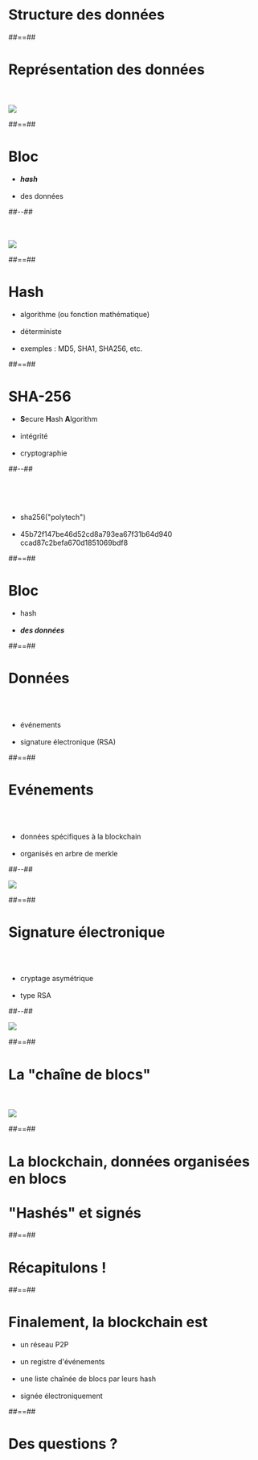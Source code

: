 <!-- .slide: class="transition" -->
# Structure des données

##==##

<!-- .slide: class="full-center" -->

# Représentation des données

<br><br>
![](./assets/images/02-data/chain.svg)

##==##

<!-- .slide: class="two-column" -->

# Bloc

- _**hash**_
<br><br>
- des données

##--##

<br><br>
![](./assets/images/02-data/block.svg)

##==##

<!-- .slide -->

# Hash

- algorithme (ou fonction mathématique)
<br><br>
- déterministe
<br><br>
- exemples : MD5, SHA1, SHA256, etc.

##==##

<!-- .slide: class="two-column" -->

# SHA-256

- **S**ecure **H**ash **A**lgorithm
<br><br>
- intégrité
<br><br>
- cryptographie

##--##

<br><br><br>
- sha256("polytech")
<br><br>
- 45b72f147be46d52cd8a793ea67f31b64d940<br>ccad87c2befa670d1851069bdf8

##==##

# Bloc

- hash
<br><br>
- _**des données**_

##==##

# Données

<br><br>
- événements
<br><br>
- signature électronique (RSA)

##==##

<!-- .slide: class="two-column" -->

# Evénements

<br><br>
- données spécifiques à la blockchain
<br><br>
- organisés en arbre de merkle

##--##

![](./assets/images/02-data/merkle-tree.svg)

##==##

<!-- .slide: class="two-column" -->

# Signature électronique

<br><br>
- cryptage asymétrique
<br><br>
- type RSA

##--##

![](./assets/images/02-data/rsa.svg)

##==##

<!-- .slide: class="full-center" -->

# La "chaîne de blocs"

<br><br>
![](./assets/images/02-data/chain-linked.svg)

##==##

<!-- .slide: class="transition bg-white" -->

# La blockchain, données organisées en blocs <br><br> "Hashés" et signés

##==##

<!-- .slide: class="transition" -->

# Récapitulons !

##==##

# Finalement, la blockchain est

- un réseau P2P
<br><br>
- un registre d'événements
<br><br>
- une liste chaînée de blocs par leurs hash
<br><br>
- signée électroniquement

##==##

<!-- .slide: class="transition blue" -->

# Des questions ?